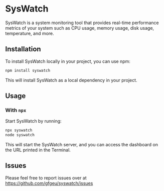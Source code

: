 # SysWatch

SysWatch is a system monitoring tool that provides real-time performance metrics of your system such as CPU usage, memory usage, disk usage, temperature, and more.

## Installation

To install SysWatch locally in your project, you can use npm:

```bash
npm install syswatch
```
This will install SysWatch as a local dependency in your project.

## Usage


### With `npx`

Start SysWatch by running:

```bash
npx syswatch
node syswatch
```

This will start the SysWatch server, and you can access the dashboard on the URL printed in the Terminal.

## Issues

Please feel free to report issues over at https://github.com/gfgeu/syswatch/issues